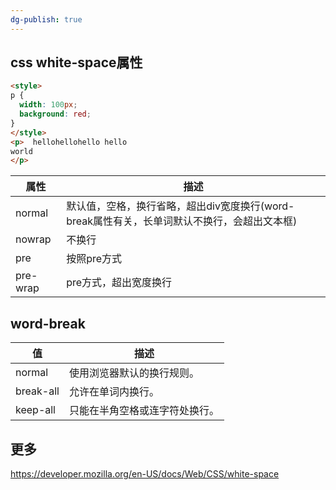 ```yaml
---
dg-publish: true
---
```

## css white-space属性    
```html
<style>
p {
  width: 100px;
  background: red;
}	
</style>
<p>  hellohellohello hello
world
</p>
```
属性|描述
---|---
normal|默认值，空格，换行省略，超出div宽度换行(word-break属性有关，长单词默认不换行，会超出文本框)
nowrap|不换行
pre|按照pre方式
pre-wrap|pre方式，超出宽度换行

## word-break
值	|描述
---|---
normal	|使用浏览器默认的换行规则。
break-all|	允许在单词内换行。
keep-all	|只能在半角空格或连字符处换行。

## 更多
https://developer.mozilla.org/en-US/docs/Web/CSS/white-space